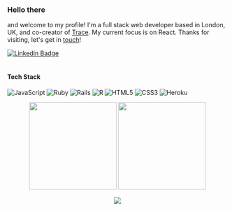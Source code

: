 ### Hello there

and welcome to my profile! I'm a full stack web developer based in London, UK, and co-creator of [Trace](http://www.playtracewith.me/). My current focus is on React. Thanks for visiting, let's get in [touch](https://www.linkedin.com/in/adrianhards/)!

[![Linkedin Badge](https://img.shields.io/badge/-adrianHards-3A76F0?style=flat&logo=Linkedin&logoColor=white&link=https://www.linkedin.com/in/jlim/)](https://www.linkedin.com/in/adrianhards/)
<br>
<br>

#### Tech Stack
![JavaScript](https://img.shields.io/badge/-JavaScript-grey?style=for-the-badge&logo=javascript&logoColor=white&labelColor=3A76F0)
![Ruby](https://img.shields.io/badge/-Ruby-grey?style=for-the-badge&logo=ruby&logoColor=white&labelColor=3A76F0)
![Rails](https://img.shields.io/badge/-Ruby_on_Rails-grey?style=for-the-badge&logo=ruby-on-rails&logoColor=white&labelColor=3A76F0)
![R](https://img.shields.io/badge/-R-grey?style=for-the-badge&logo=r&logoColor=white&labelColor=3A76F0)
![HTML5](https://img.shields.io/badge/html%205-grey?style=for-the-badge&logo=html5&logoColor=white&labelColor=3A76F0)
![CSS3](https://img.shields.io/badge/css%203-grey?style=for-the-badge&logo=css3&logoColor=white&labelColor=3A76F0)
![Heroku](https://img.shields.io/badge/-Heroku-grey?style=for-the-badge&logo=heroku&logoColor=white&labelColor=3A76F0)
<!-- ![git](https://img.shields.io/badge/-git-grey?style=for-the-badge&logo=git&logoColor=white&labelColor=3A76F0) -->

<div align="center">
<img src="https://github-readme-stats.vercel.app/api/top-langs/?username=adrianhards&theme=radical&title_color=3A76F0&text_color=fff" height="200">
  <img src="https://github-readme-stats.vercel.app/api?username=adrianhards&show_icons=true&theme=radical&title_color=3A76F0&text_color=fff&icon_color=3A76F0" height="200">
</div>

<p align="center">
  <img src="https://visitor-badge.laobi.icu/badge?page_id=adrianhards" id="counter">
</p>


